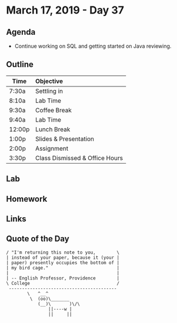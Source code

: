 # March 17, 2019 - Day 37


## Agenda

- Continue working on SQL and getting started on Java reviewing. 

## Outline

| Time   | Objective                        |
| -------|:---------------------------------|
| 7:30a  | Settling in                      |
| 8:10a  | Lab Time                         |
| 9:30a  | Coffee Break                     |
| 9:40a  | Lab Time                         |
| 12:00p | Lunch Break                      |
| 1:00p  | Slides & Presentation            |
| 2:00p  | Assignment                       |
| 3:30p  | Class Dismissed & Office Hours   |

## Lab


## Homework


## Links




## Quote of the Day 
```_________________________________________
/ "I'm returning this note to you,        \
| instead of your paper, because it (your |
| paper) presently occupies the bottom of |
| my bird cage."                          |
|                                         |
| -- English Professor, Providence        |
\ College                                 /
 -----------------------------------------
        \   ^__^
         \  (oo)\_______
            (__)\       )\/\
                ||----w |
                ||     ||
```